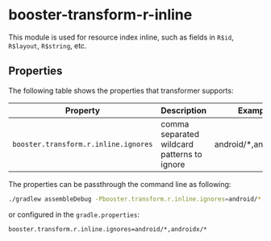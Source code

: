 # booster-transform-r-inline

This module is used for resource index inline, such as fields in `R$id`, `R$layout`, `R$string`, etc.

## Properties

The following table shows the properties that transformer supports:

| Property                         | Description                                                  | Example                            |
| -------------------------------- | ------------------------------------------------------------ | ---------------------------------- |
| `booster.transform.r.inline.ignores` | comma separated wildcard patterns to ignore                  | android/\*,androidx/\*             |

The properties can be passthrough the command line as following:

```bash
./gradlew assembleDebug -Pbooster.transform.r.inline.ignores=android/*,androidx/*
```

or configured in the `gradle.properties`:

```properties
booster.transform.r.inline.ignores=android/*,androidx/*
```

